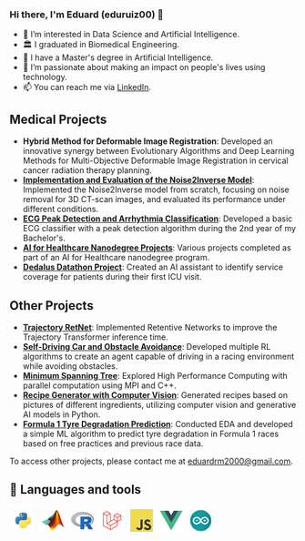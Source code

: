 ### Hi there, I'm Eduard (eduruiz00) 👋

- 👀 I’m interested in Data Science and Artificial Intelligence.
- 🏛️ I graduated in Biomedical Engineering.
- 🌱 I have a Master's degree in Artificial Intelligence.
- 🔎 I’m passionate about making an impact on people's lives using technology.
- 📫 You can reach me via [LinkedIn](https://www.linkedin.com/in/eduard-ruiz-munne/).

## Medical Projects

- **Hybrid Method for Deformable Image Registration**: Developed an innovative synergy between Evolutionary Algorithms and Deep Learning Methods for Multi-Objective Deformable Image Registration in cervical cancer radiation therapy planning.
- [**Implementation and Evaluation of the Noise2Inverse Model**](https://github.com/Will-Ruesga/Noise2Inverse): Implemented the Noise2Inverse model from scratch, focusing on noise removal for 3D CT-scan images, and evaluated its performance under different conditions.
- [**ECG Peak Detection and Arrhythmia Classification**](https://github.com/eduruiz00/ecgs-classifier): Developed a basic ECG classifier with a peak detection algorithm during the 2nd year of my Bachelor's.
- [**AI for Healthcare Nanodegree Projects**](https://github.com/eduruiz00/ai-for-healthcare-nanodegree): Various projects completed as part of an AI for Healthcare nanodegree program.
- [**Dedalus Datathon Project**](https://github.com/eduruiz00/dedalus-datathon): Created an AI assistant to identify service coverage for patients during their first ICU visit.

## Other Projects

- [**Trajectory RetNet**](https://github.com/eduruiz00/trajectory-retnet): Implemented Retentive Networks to improve the Trajectory Transformer inference time.
- [**Self-Driving Car and Obstacle Avoidance**](https://github.com/eduruiz00/multi_car_racing_mgaia): Developed multiple RL algorithms to create an agent capable of driving in a racing environment while avoiding obstacles.
- [**Minimum Spanning Tree**](https://github.com/eduruiz00/hpc-a2): Explored High Performance Computing with parallel computation using MPI and C++.
- [**Recipe Generator with Computer Vision**](https://github.com/eduruiz00/mms-project): Generated recipes based on pictures of different ingredients, utilizing computer vision and generative AI models in Python.
- [**Formula 1 Tyre Degradation Prediction**](https://github.com/eduruiz00/f1-tyres): Conducted EDA and developed a simple ML algorithm to predict tyre degradation in Formula 1 races based on free practices and previous race data.

To access other projects, please contact me at eduardrm2000@gmail.com.

## 🧰 Languages and tools

<div><img src="https://raw.githubusercontent.com/github/explore/80688e429a7d4ef2fca1e82350fe8e3517d3494d/topics/python/python.png" alt="Python" height="40" style="vertical-align:top; margin:4px">
<img src="https://raw.githubusercontent.com/github/explore/80688e429a7d4ef2fca1e82350fe8e3517d3494d/topics/matlab/matlab.png" alt="Matlab" height="40" style="vertical-align:top; margin:4px">
<img src="https://raw.githubusercontent.com/github/explore/80688e429a7d4ef2fca1e82350fe8e3517d3494d/topics/r/r.png" alt="R" height="40" style="vertical-align:top; margin:4px">
<img src="https://raw.githubusercontent.com/github/explore/80688e429a7d4ef2fca1e82350fe8e3517d3494d/topics/laravel/laravel.png" alt="Laravel" height="40" style="vertical-align:top; margin:4px">
<img src="https://raw.githubusercontent.com/github/explore/80688e429a7d4ef2fca1e82350fe8e3517d3494d/topics/javascript/javascript.png" alt="Javascript" height="40" style="vertical-align:top; margin:4px">
<img src="https://raw.githubusercontent.com/github/explore/80688e429a7d4ef2fca1e82350fe8e3517d3494d/topics/vue/vue.png" alt="Vue JS" height="40" style="vertical-align:top; margin:4px">
<img src="https://raw.githubusercontent.com/github/explore/80688e429a7d4ef2fca1e82350fe8e3517d3494d/topics/arduino/arduino.png" alt="Arduino" height="40" style="vertical-align:top; margin:4px"></div>

